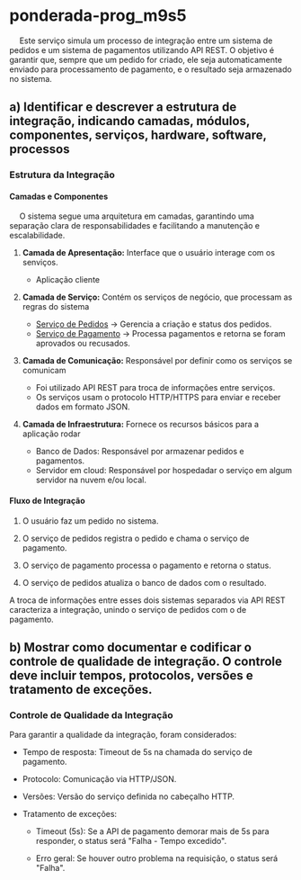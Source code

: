 # ponderada-prog_m9s5
&emsp; Este serviço simula um processo de integração entre um sistema de pedidos e um sistema de pagamentos utilizando API REST. O objetivo é garantir que, sempre que um pedido for criado, ele seja automaticamente enviado para processamento de pagamento, e o resultado seja armazenado no sistema.


## a) Identificar e descrever a estrutura de integração, indicando camadas, módulos, componentes, serviços, hardware, software, processos 

### Estrutura da Integração

#### Camadas e Componentes
&emsp; O sistema segue uma arquitetura em camadas, garantindo uma separação clara de responsabilidades e facilitando a manutenção e escalabilidade.

1. **Camada de Apresentação:** Interface que o usuário interage com os senviços.
    - Aplicação cliente

2. **Camada de Serviço:** Contém os serviços de negócio, que processam as regras do sistema
    - [Serviço de Pedidos](services\order-service\app.py)
 → Gerencia a criação e status dos pedidos.
    - [Serviço de Pagamento](services\payment-service\app.py)
 → Processa pagamentos e retorna se foram aprovados ou recusados.

3. **Camada de Comunicação:** Responsável por definir como os serviços se comunicam
    - Foi utilizado API REST para troca de informações entre serviços.
    - Os serviços usam o protocolo HTTP/HTTPS para enviar e receber dados em formato JSON.

4. **Camada de Infraestrutura:** Fornece os recursos básicos para a aplicação rodar
    - Banco de Dados: Responsável por armazenar pedidos e pagamentos.
    - Servidor em cloud: Responsável por hospedadar o serviço em algum servidor na nuvem e/ou local.

#### Fluxo de Integração
1. O usuário faz um pedido no sistema.

2. O serviço de pedidos registra o pedido e chama o serviço de pagamento.

3. O serviço de pagamento processa o pagamento e retorna o status.

4. O serviço de pedidos atualiza o banco de dados com o resultado.

A troca de informações entre esses dois sistemas separados via API REST caracteriza a integração, unindo o serviço de pedidos com o de pagamento.

## b) Mostrar como documentar e codificar o controle de qualidade de integração. O controle deve incluir tempos, protocolos, versões e tratamento de exceções.

### Controle de Qualidade da Integração
Para garantir a qualidade da integração, foram considerados:
- Tempo de resposta: Timeout de 5s na chamada do serviço de pagamento.

- Protocolo: Comunicação via HTTP/JSON.

- Versões: Versão do serviço definida no cabeçalho HTTP.

- Tratamento de exceções: 
    - Timeout (5s): Se a API de pagamento demorar mais de 5s para responder, o status será "Falha - Tempo excedido".

    - Erro geral: Se houver outro problema na requisição, o status será "Falha".